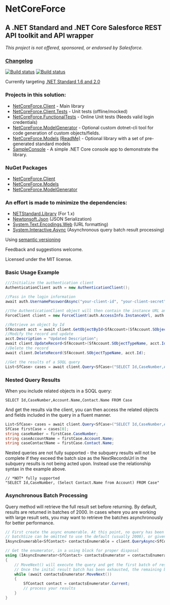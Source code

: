 # NetCoreForce 

## A .NET Standard and .NET Core Salesforce REST API toolkit and API wrapper
*This project is not offered, sponsored, or endorsed by Salesforce.*

### [Changelog](CHANGELOG.md)  

[![Build status](https://ci.appveyor.com/api/projects/status/sum0prwnfgnv8e7s/branch/master?svg=true&passingText=master&failingText=master&pendingText=master%20pending)](https://ci.appveyor.com/project/anthonyreilly/netcoreforce/branch/master)
[![Build status](https://ci.appveyor.com/api/projects/status/sum0prwnfgnv8e7s/branch/dev?svg=true&passingText=dev&failingText=dev&pendingText=dev%20pending)](https://ci.appveyor.com/project/anthonyreilly/netcoreforce/branch/dev)

Currently targeting [.NET Standard 1.6 and 2.0](https://docs.microsoft.com/en-us/dotnet/articles/standard/library)

### Projects in this solution:
* [NetCoreForce.Client](src/NetCoreForce.Client) - Main library  
* [NetCoreForce.Client.Tests](src/NetCoreForce.Client.Tests) - Unit tests (offline/mocked)  
* [NetCoreForce.FunctionalTests](src/NetCoreForce.FunctionalTests) - Online Unit tests (Needs valid login credentials)  
* [NetCoreForce.ModelGenerator](src/NetCoreForce.ModelGenerator) - Optional custom dotnet-cli tool for code generation of custom objects/fields.  
* [NetCoreForce.Models](src/NetCoreForce.Models) [(ReadMe)](src/NetCoreForce.Models/README.md) - Optional library with a set of pre-generated standard models  
* [SampleConsole](src/SampleConsole) - A simple .NET Core console app to demonstrate the library.

### NuGet Packages
* [NetCoreForce.Client](https://www.nuget.org/packages/NetCoreForce.Client/)
* [NetCoreForce.Models](https://www.nuget.org/packages/NetCoreForce.Models/)
* [NetCoreForce.ModelGenerator](https://www.nuget.org/packages/NetCoreForce.ModelGenerator/)

### An effort is made to minimize the dependencies:
* [NETStandard.Library](https://www.nuget.org/packages/NETStandard.Library/) (For 1.x)
* [Newtonsoft.Json](https://www.nuget.org/packages/Newtonsoft.Json) (JSON Serialization)
* [System.Text.Encodings.Web](https://www.nuget.org/packages/System.Text.Encodings.Web) (URL formatting)
* [System.Interactive.Async](https://www.nuget.org/packages/System.Interactive.Async/) (Asynchronous query batch result processing)

Using [semantic versioning](http://semver.org)

Feedback and suggestions welcome.

Licensed under the MIT license.


### Basic Usage Example

```csharp
///Initialize the authentication client
AuthenticationClient auth = new AuthenticationClient();

//Pass in the login information
await auth.UsernamePasswordAsync("your-client-id", "your-client-secret", "your-username", "your-password", "token-endpoint-url");

//the AuthenticationClient object will then contain the instance URL and access token to be used in each of the API calls
ForceClient client = new ForceClient(auth.AccessInfo.InstanceUrl, auth.ApiVersion, auth.AccessInfo.AccessToken);

//Retrieve an object by Id
SfAccount acct = await client.GetObjectById<SfAccount>(SfAccount.SObjectTypeName, "001i000002C8QTI");
//Modify the record and update
acct.Description = "Updated Description";
await client.UpdateRecord<SfAccount>(SfAccount.SObjectTypeName, acct.Id, acct);
//Delete the record
await client.DeleteRecord(SfAccount.SObjectTypeName, acct.Id);

//Get the results of a SOQL query
List<SfCase> cases = await client.Query<SfCase>("SELECT Id,CaseNumber,Account.Name,Contact.Name FROM Case");
```

### Nested Query Results

When you include related objects in a SOQL query:
```
SELECT Id,CaseNumber,Account.Name,Contact.Name FROM Case
```

And get the results via the client, you can then access the related objects and fields included in the query in a fluent manner.
```csharp
List<SfCase> cases = await client.Query<SfCase>("SELECT Id,CaseNumber,Account.Name,Contact.Name FROM Case");
SfCase firstCase = cases[0];
string caseNumber = firstCase.CaseNumber;
string caseAccountName = firstCase.Account.Name;
string caseContactName = firstCase.Contact.Name;
```

Nested queries are not fully supported - the subquery results will not be complete if they exceed the batch size as the NextRecordsUrl in the subquery results is not being acted upon. Instead use the relationship syntax in the example above.
```
// *NOT* fully supported
"SELECT Id,CaseNumber, (Select Contact.Name from Account) FROM Case"
```

### Asynchronous Batch Processing

Query<T> method will retrieve the full result set before returning. By default, results are returned in batches of 2000.
In cases where you are working with large result sets, you may want to retrieve the batches asynchronously for better performance.

```csharp
// First create the async enumerable. At this point, no query has been executed.
// batchSize can be omitted to use the default (usually 2000), or given a custom value between 200 and 2000.
IAsyncEnumerable<SfContact> contactsEnumerable = client.QueryAsync<SfContact>("SELECT Id, Name FROM Contact ", batchSize: 200);

// Get the enumerator, in a using block for proper disposal
using (IAsyncEnumerator<SfContact> contactsEnumerator = contactsEnumerable.GetEnumerator())
{
    // MoveNext() will execute the query and get the first batch of results.
    // Once the inital result batch has been exhausted, the remaining batches, if any, will be retrieved.
    while (await contactsEnumerator.MoveNext())
    {
        SfContact contact = contactsEnumerator.Current;
        // process your results
    }
}
```

